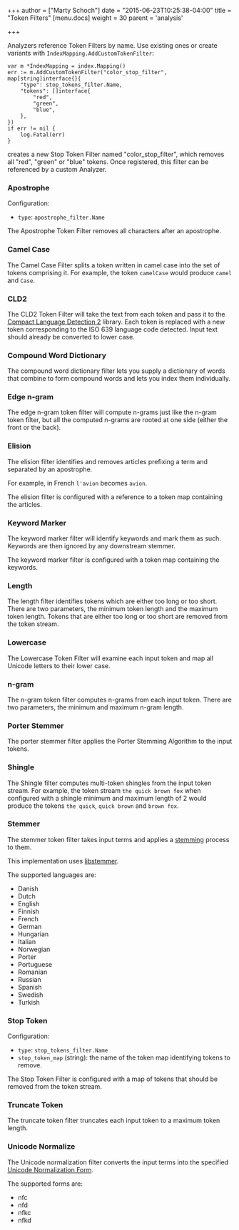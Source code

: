 +++
author = ["Marty Schoch"]
date = "2015-06-23T10:25:38-04:00"
title = "Token Filters"
[menu.docs]
weight = 30
parent = 'analysis'

+++

Analyzers reference Token Filters by name. Use existing ones or create variants with `IndexMapping.AddCustomTokenFilter`:
```
var m *IndexMapping = index.Mapping()
err := m.AddCustomTokenFilter("color_stop_filter", map[string]interface{}{
    "type": stop_tokens_filter.Name,
    "tokens": []interface{
        "red",
        "green",
        "blue",
    },
})
if err != nil {
    log.Fatal(err)
}
```
creates a new Stop Token Filter named "color_stop_filter", which removes all "red", "green" or "blue" tokens. Once registered, this filter can be referenced by a custom Analyzer.

### Apostrophe

Configuration:

* `type`: `apostrophe_filter.Name`

The Apostrophe Token Filter removes all characters after an apostrophe.

### Camel Case

The Camel Case Filter splits a token written in camel case into the set of tokens comprising it.  For example, the token `camelCase` would produce `camel` and `Case`.

### CLD2

The CLD2 Token Filter will take the text from each token and pass it to the [Compact Language Detection 2](https://code.google.com/p/cld2/) library.  Each token is replaced with a new token corresponding to the ISO 639 language code detected.  Input text should already be converted to lower case.

### Compound Word Dictionary

The compound word dictionary filter lets you supply a dictionary of words that combine to form compound words and lets you index them individually.

### Edge n-gram

The edge n-gram token filter will compute n-grams just like the n-gram token filter, but all the computed n-grams are rooted at one side (either the front or the back).

### Elision

The elision filter identifies and removes articles prefixing a term and separated by an apostrophe.

For example, in French `l'avion` becomes `avion`.

The elision filter is configured with a reference to a token map containing the articles.

### Keyword Marker

The keyword marker filter will identify keywords and mark them as such.  Keywords are then ignored by any downstream stemmer.

The keyword marker filter is configured with a token map containing the keywords.

### Length

The length filter identifies tokens which are either too long or too short.  There are two parameters, the minimum token length and the maximum token length.  Tokens that are either too long or too short are removed from the token stream.

### Lowercase

The Lowercase Token Filter will examine each input token and map all Unicode letters to their lower case.

### n-gram

The n-gram token filter computes n-grams from each input token.  There are two parameters, the minimum and maximum n-gram length.

### Porter Stemmer

The porter stemmer filter applies the Porter Stemming Algorithm to the input tokens.

### Shingle

The Shingle filter computes multi-token shingles from the input token stream.  For example, the token stream `the quick brown fox` when configured with a shingle minimum and maximum length of 2 would produce the tokens `the quick`, `quick brown` and `brown fox`.

### Stemmer

The stemmer token filter takes input terms and applies a [stemming](http://en.wikipedia.org/wiki/Stemming) process to them.

This implementation uses [libstemmer](http://snowball.tartarus.org/).

The supported languages are:

* Danish
* Dutch
* English
* Finnish
* French
* German
* Hungarian
* Italian
* Norwegian
* Porter
* Portuguese
* Romanian
* Russian
* Spanish
* Swedish
* Turkish

### Stop Token

Configuration:

* `type`: `stop_tokens_filter.Name`
* `stop_token_map` (string): the name of the token map identifying tokens to remove.

The Stop Token Filter is configured with a map of tokens that should be removed from the token stream.

### Truncate Token

The truncate token filter truncates each input token to a maximum token length.

### Unicode Normalize

The Unicode normalization filter converts the input terms into the specified [Unicode Normalization Form](http://unicode.org/reports/tr15/).

The supported forms are:

* nfc
* nfd
* nfkc
* nfkd
